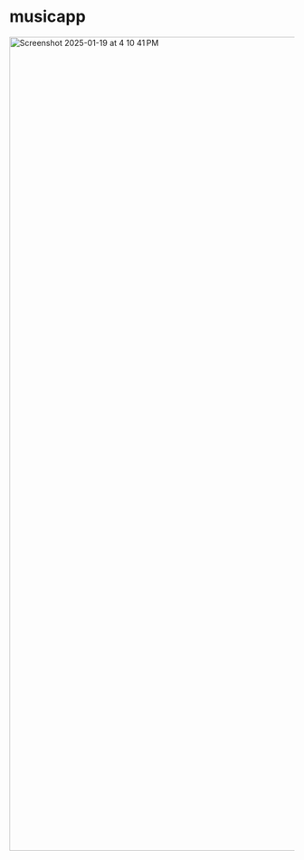 # musicapp
<img width="1440" alt="Screenshot 2025-01-19 at 4 10 41 PM" src="https://github.com/user-attachments/assets/5fd36bed-df85-4505-b33e-79f6e2fd6c8b" />

